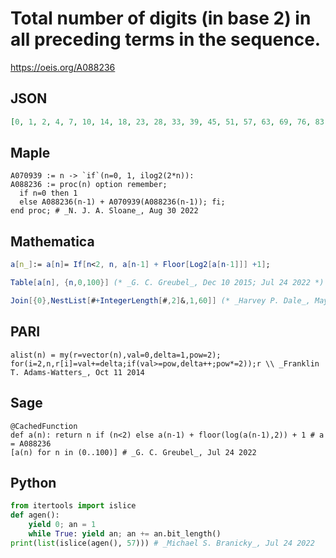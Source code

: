 # Total number of digits \(in base 2\) in all preceding terms in the sequence\.
https://oeis.org/A088236
## JSON
```JSON
[0, 1, 2, 4, 7, 10, 14, 18, 23, 28, 33, 39, 45, 51, 57, 63, 69, 76, 83, 90, 97, 104, 111, 118, 125, 132, 140, 148, 156, 164, 172, 180, 188, 196, 204, 212, 220, 228, 236, 244, 252, 260, 269, 278, 287, 296, 305, 314, 323, 332, 341, 350, 359, 368, 377, 386, 395]
```
## Maple
```Maple
A070939 := n -> `if`(n=0, 1, ilog2(2*n)):
A088236 := proc(n) option remember;
  if n=0 then 1
  else A088236(n-1) + A070939(A088236(n-1)); fi;
end proc; # _N. J. A. Sloane_, Aug 30 2022
```
## Mathematica
```Mathematica
a[n_]:= a[n]= If[n<2, n, a[n-1] + Floor[Log2[a[n-1]]] +1];
```
```Mathematica
Table[a[n], {n,0,100}] (* _G. C. Greubel_, Dec 10 2015; Jul 24 2022 *)
```
```Mathematica
Join[{0},NestList[#+IntegerLength[#,2]&,1,60]] (* _Harvey P. Dale_, May 14 2024 *)
```
## PARI
```PARI
alist(n) = my(r=vector(n),val=0,delta=1,pow=2); for(i=2,n,r[i]=val+=delta;if(val>=pow,delta++;pow*=2));r \\ _Franklin T. Adams-Watters_, Oct 11 2014
```
## Sage
```Sage
@CachedFunction
def a(n): return n if (n<2) else a(n-1) + floor(log(a(n-1),2)) + 1 # a = A088236
[a(n) for n in (0..100)] # _G. C. Greubel_, Jul 24 2022
```
## Python
```Python
from itertools import islice
def agen():
    yield 0; an = 1
    while True: yield an; an += an.bit_length()
print(list(islice(agen(), 57))) # _Michael S. Branicky_, Jul 24 2022
```
